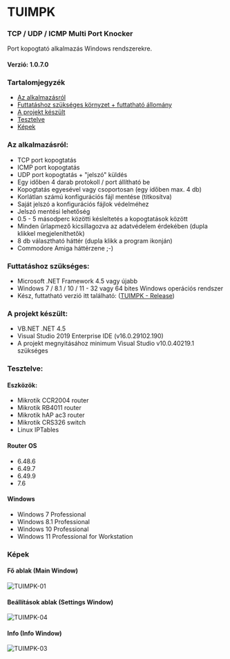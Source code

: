 # TUIMPK
### TCP / UDP / ICMP Multi Port Knocker
Port kopogtató alkalmazás Windows rendszerekre.

#### Verzió: 1.0.7.0
### Tartalomjegyzék

- [Az alkalmazásról](#az-alkalmaz%C3%A1sr%C3%B3l)
- [Futtatáshoz szükséges környzet + futtatható állomány](#futtat%C3%A1shoz-sz%C3%BCks%C3%A9ges)
- [A projekt készült](#a-projekt-k%C3%A9sz%C3%BClt)
- [Tesztelve](#tesztelve)
- [Képek](#k%C3%A9pek)


### Az alkalmazásról:

* TCP port kopogtatás
* ICMP port kopogtatás
* UDP port kopogtatás + "jelszó" küldés
* Egy időben 4 darab protokoll / port állítható be
* Kopogtatás egyesével vagy csoportosan (egy időben max. 4 db)
* Korlátlan számú konfigurációs fájl mentése (titkosítva)
* Saját jelszó a konfigurációs fájlok védelméhez
* Jelszó mentési lehetőség
* 0.5 - 5 másodperc közötti késleltetés a kopogtatások között
* Minden űrlapmező kicsillagozva az adatvédelem érdekében (dupla klikkel megjeleníthetők)
* 8 db választható háttér (dupla klikk a program ikonján)
* Commodore Amiga háttérzene ;-)


### Futtatáshoz szükséges:

* Microsoft .NET Framework 4.5 vagy újabb
* Windows 7 / 8.1 / 10 / 11 - 32 vagy 64 bites Windows operációs rendszer
* Kész, futtatható verzió itt található: ([TUIMPK - Release](https://github.com/Alpha-Buchotep/TUIMPK/releases))

### A projekt készült:

* VB.NET .NET 4.5
* Visual Studio 2019 Enterprise IDE (v16.0.29102.190)
* A projekt megnyitásához minimum Visual Studio v10.0.40219.1 szükséges


### Tesztelve:

#### Eszközök:

* Mikrotik CCR2004 router
* Mikrotik RB4011 router
* Mikrotik hAP ac3 router
* Mikrotik CRS326 switch
* Linux IPTables

#### Router OS

* 6.48.6
* 6.49.7
* 6.49.9
* 7.6

#### Windows

* Windows 7 Professional
* Windows 8.1 Professional
* Windows 10 Professional
* Windows 11 Professional for Workstation

### Képek

#### Fő ablak (Main Window)
![TUIMPK-01](https://github.com/Alpha-Buchotep/TUIMPK/assets/63890454/b12ac1aa-0938-4f8d-a7a6-1885afb84e72)

#### Beállítások ablak (Settings Window)
![TUIMPK-04](https://github.com/Alpha-Buchotep/TUIMPK/assets/63890454/d9ca3eaf-7a6a-4124-b21d-0f42b0fb77bc)

#### Info (Info Window)
![TUIMPK-03](https://github.com/Alpha-Buchotep/TUIMPK/assets/63890454/01e11b34-f44d-4033-b724-dcf94be87d0d)
